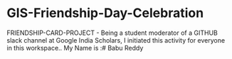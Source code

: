 # GIS-Friendship-Day-Celebration
FRIENDSHIP-CARD-PROJECT - Being a student moderator of a GITHUB slack channel at Google India Scholars, I initiated this activity for everyone in this workspace..
My Name is :# Babu Reddy
  
 
